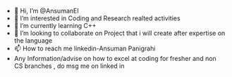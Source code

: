 - 👋 Hi, I’m @AnsumanEI
- 👀 I’m interested in Coding and Research realted activities
- 🌱 I’m currently learning C++
- 💞️ I’m looking to collaborate on Project that i will create after expertise on the language
- 📫 How to reach me linkedin-Ansuman Panigrahi
- Any Information/advise on how to excel at coding for fresher and non CS branches , do msg me on linked in

<!---
AnsumanEI/AnsumanEI is a ✨ special ✨ repository because its `README.md` (this file) appears on your GitHub profile.
You can click the Preview link to take a look at your changes.
--->
